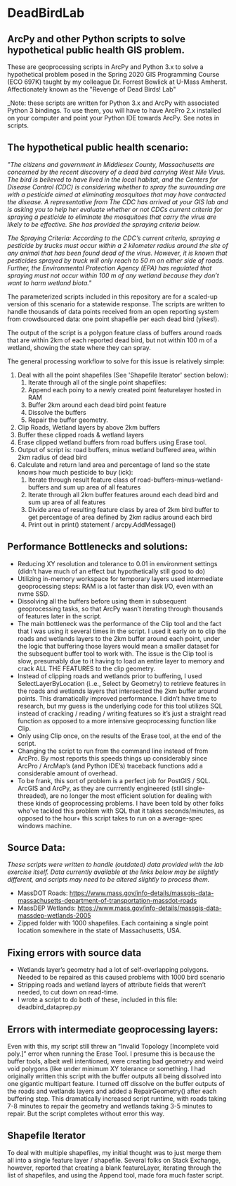 # DeadBirdLab
## ArcPy and other Python scripts to solve hypothetical public health GIS problem. ##

These are geoprocessing scripts in ArcPy and Python 3.x to solve a hypothetical problem posed in the Spring 2020 GIS Programming Course (ECO 697K) taught by my colleague Dr. Forrest Bowlick at U-Mass Amherst. Affectionately known as the "Revenge of Dead Birds! Lab"

_Note: these scripts are written for Python 3.x and ArcPy with associated Python 3 bindings.  To use them, you will have to have ArcPro 2.x installed on your computer and point your Python IDE towards ArcPy.  See notes in scripts.

## The hypothetical public health scenario: ##

*"The citizens and government in Middlesex County, Massachusetts are concerned by the recent discovery of a dead bird carrying West Nile Virus. The bird is believed to have lived in the local habitat, and the Centers for Disease Control (CDC) is considering whether to spray the surrounding are with a pesticide aimed at eliminating mosquitoes that may have contracted the disease. A representative from The CDC has arrived at your GIS lab and is asking you to help her evaluate whether or not CDCs current criteria for spraying a pesticide to eliminate the mosquitoes that carry the virus are likely to be effective. She has provided the spraying criteria below.*

*The Spraying Criteria: According to the CDC’s current criteria, spraying a pesticide by trucks must occur within a 2 kilometer radius around the site of any animal that has been found dead of the virus. However, it is known that pesticides sprayed by truck will only reach to 50 m on either side of roads. Further, the Environmental Protection Agency (EPA) has regulated that spraying must not occur within 100 m of any wetland because they don’t want to harm wetland biota."*

The parameterized scripts included in this repository are for a scaled-up version of this scenario for a statewide response. The scripts are written to handle thousands of data points received from an open reporting system from crowdsourced data: one point shapefile per each dead bird (yikes!).

The output of the script is a polygon feature class of buffers around roads that are within 2km of each reported dead bird, but not within 100 m of a wetland, showing the state where they can spray.

The general processing workflow to solve for this issue is relatively simple:

1. Deal with all the point shapefiles (See 'Shapefile Iterator' section below):
    1. Iterate through all of the single point shapefiles:
    2. Append each poiny to a newly created point featurelayer hosted in RAM
    3. Buffer 2km around each dead bird point feature 
    4. Dissolve the buffers
    5. Repair the buffer geometry.
2. Clip Roads, Wetland layers by above 2km buffers
3. Buffer these clipped roads & wetland layers
4. Erase clipped wetland buffers from road buffers using Erase tool.
5. Output of script is: road buffers, minus wetland buffered area, within 2km radius of dead bird
6. Calculate and return land area and percentage of land so the state knows how much pesticide to buy (ick):
    1. Iterate through result feature class of road-buffers-minus-wetland-buffers and sum up area of all features
    2. Iterate through all 2km buffer features around each dead bird and sum up area of all features
    3. Divide area of resulting feature class by area of 2km bird buffer to get percentage of area defined by 2km radius around each bird
    4. Print out in print() statement / arcpy.AddMessage()


## Performance Bottlenecks and solutions: ##

- Reducing XY resolution and tolerance to 0.01 in environment settings (didn’t have much of an effect but hypothetically still good to do)
-	Utilizing in-memory workspace for temporary layers used intermediate geoprocessing steps: RAM is a lot faster than disk I/O, even with an nvme SSD.
-	Dissolving all the buffers before using them in subsequent geoprocessing tasks, so that ArcPy wasn’t iterating through thousands of features later in the script.
-	The main bottleneck was the performance of the Clip tool and the fact that I was using it several times in the script. I used it early on to clip the roads and wetlands layers to the 2km buffer around each point, under the logic that buffering those layers would mean a smaller dataset for the subsequent buffer tool to work with. The issue is the Clip tool is slow, presumably due to it having to load an entire layer to memory and crack ALL THE FEATURES to the clip geometry.
-	Instead of clipping roads and wetlands prior to buffering, I used SelectLayerByLocation (i..e., Select by Geometry) to retrieve features in the roads and wetlands layers that intersected the 2km buffer around points. This dramatically improved performance.  I didn’t have time to research, but my guess is the underlying code for this tool utilizes SQL instead of cracking / reading / writing features so it’s just a straight read function as opposed to a more intensive geoprocessing function like Clip.
-	Only using Clip once, on the results of the Erase tool, at the end of the script.
-	Changing the script to run from the command line instead of from ArcPro. By most reports this speeds things up considerably since ArcPro / ArcMap’s (and Python IDE’s) traceback functions add a considerable amount of overhead.
-	To be frank, this sort of problem is a perfect job for PostGIS / SQL. ArcGIS and ArcPy, as they are currrently engineered (still single-threaded), are no longer the most efficient solution for dealing with these kinds of geoprocessing problems. I have been told by other folks who've tackled this problem with SQL that it takes seconds/minutes, as opposed to the hour+ this script takes to run on a average-spec windows machine.

## Source Data: ##

_These scripts were written to handle (outdated) data provided with the lab exercise itself. Data currently available at the links below may be slightly different, and scripts may need to be altered slightly to process them._

- MassDOT Roads: https://www.mass.gov/info-details/massgis-data-massachusetts-department-of-transportation-massdot-roads
- MassDEP Wetlands: https://www.mass.gov/info-details/massgis-data-massdep-wetlands-2005
- Zipped folder with 1000 shapefiles. Each containing a single point location somewhere in the state of Massachusetts, USA.

## Fixing errors with source data ##

- Wetlands layer’s geometry had a lot of self-overlapping polygons. Needed to be repaired as this caused problems with 1000 bird scenario
- Stripping roads and wetland layers of attribute fields that weren’t needed, to cut down on read-time.
- I wrote a script to do both of these, included in this file: deadbird_dataprep.py

## Errors with intermediate geoprocessing layers: ##

Even with this, my script still threw an “Invalid Topology [Incomplete void poly.]” error when running the Erase Tool.  I presume this is because the buffer tools, albeit well intentioned, were creating bad geometry and weird void polygons (like under minimum  XY tolerance or something. I had originally written this script with the buffer outputs all being dissolved into one gigantic multipart feature. I turned off dissolve on the buffer outputs of the roads and wetlands layers and added a RepairGeometry() after each buffering step.  This dramatically increased script runtime, with roads taking 7-8 minutes to repair the geometry and wetlands taking 3-5 minutes to repair.  But the script completes without error this way. 

## Shapefile Iterator ##

To deal with multiple shapefiles, my initial thought was to just merge them all into a single feature layer / shapefile. Several folks on Stack Exchange, however, reported that creating a blank featureLayer, iterating through the list of shapefiles, and using the Append tool, made fora much faster script.  



